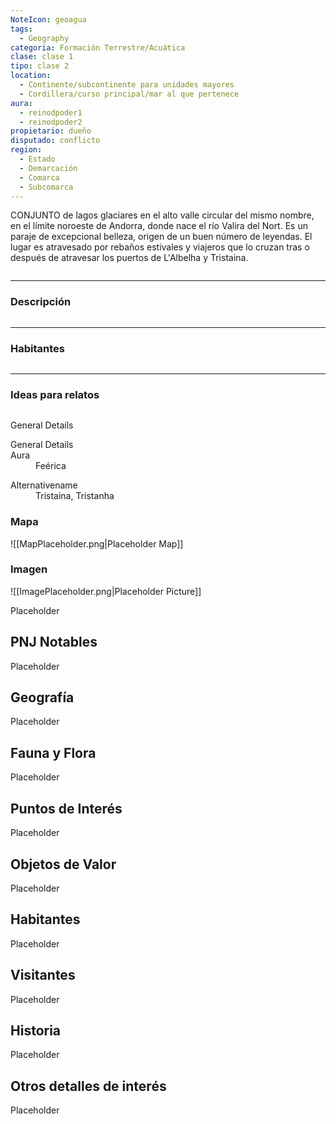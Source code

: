 ```yaml
---
NoteIcon: geoagua
tags:
  - Geography 
categoria: Formación Terrestre/Acuática
clase: clase 1
tipo: clase 2
location: 
  - Continente/subcontinente para unidades mayores
  - Cordillera/curso principal/mar al que pertenece 
aura:
  - reinodpoder1
  - reinodpoder2
propietario: dueño
disputado: conflicto
region:
  - Estado 
  - Demarcación
  - Comarca
  - Subcomarca
---
```





 <section class="wa-section main-content"><p><span class="dropcap">C</span>ONJUNTO de lagos glaciares en el alto valle circular del mismo nombre, en el límite noroeste de Andorra, donde nace el río <span data-article-privacy="private" data-article-id="b934b8c1-35aa-4032-8625-8528c2594361" data-template-type="location" class="private-article article-unlinked entity-link wa-link">Valira del Nort</span>. Es un paraje de excepcional belleza, origen de un buen número de leyendas. El lugar es atravesado por rebaños estivales y viajeros que lo cruzan tras o después de atravesar los puertos de L'Albelha y Tristaina.
</p><div id="c71fbc553d14829d1fbdc1839da2e6d0" class="visibility-toggler image-thumb-container user-css-image-thumbnail position-relative padding-10 "><img src="https://worldanvil.com/uploads/images/eb08876208c6846cc6a0d3b94a08e054.jpeg" alt title="tristaina.jpeg" /></div>
<hr /><h3>Descripción</h3>
<div id="8dcd18af9c9c006df389f5352103d0c9" class="visibility-toggler image-thumb-container user-css-image-thumbnail position-relative padding-10 "><img src="https://worldanvil.com/uploads/images/9baa34ae64bf013bf67940108dd45dc9.jpg" alt title="1280px-Tristaina_43.jpg" /></div>
<hr /><h3>Habitantes</h3>
<p></p>
<p>
</p><div id="e07be07309b298cb8541c3d6dc714082" class="visibility-toggler image-thumb-container user-css-image-thumbnail position-relative padding-10 "><img src="https://worldanvil.com/uploads/images/81cf3b50a97c4659692ce40d42354a6f.jpeg" alt title="Estanys-de-Tristaina-2.jpeg" /></div>
<hr /><h3>Ideas para relatos</h3>
<div id="a0a23d49a7d894d0205a6e5401eed5d4" class="visibility-toggler image-thumb-container user-css-image-thumbnail position-relative padding-10 "><img src="https://worldanvil.com/uploads/images/eb16cd0a183998f146c1a199300b4f57.jpeg" alt title="Du-Port-de-l'Albeille.jpeg" /></div><p></p></section>  <section data-section-id="sidebarcontent" class="wa-section public"><dl><dt>General Details</dt><dd><div id="5de36363f7e03eb4c2cc6a946b3405b5" class="visibility-toggler image-thumb-container user-css-image-thumbnail position-relative padding-10 "><img src="https://worldanvil.com/uploads/images/22dc5353613c5190e731dd2e93bf67dc.jpeg" alt title="Estanys-de-Tristaina.jpeg" /></div></dd></dl></section><section data-section-id="sidepanelcontent" class="wa-section public"><dl><dt>General Details</dt><dd><div class="visibility-toggler" id="6ed3cf13906dc93a2f205a19e122c640"> 
          </div></dd><dt class="phrase-key">Aura</dt>
          <dd class="phrase-value"> Feérica </dd>
        </dl></section><section data-section-id="alternativename" class="wa-section public"><dl><dt>Alternativename</dt><dd>Tristaina, Tristanha</dd></dl></section>   

### Mapa
![[MapPlaceholder.png|Placeholder Map]]

### Imagen
![[ImagePlaceholder.png|Placeholder Picture]]

Placeholder

## PNJ Notables
Placeholder

## Geografía
Placeholder

## Fauna y Flora
Placeholder

## Puntos de Interés
Placeholder

## Objetos de Valor
Placeholder

## Habitantes
Placeholder

## Visitantes
Placeholder

## Historia
Placeholder

## Otros detalles de interés
Placeholder

